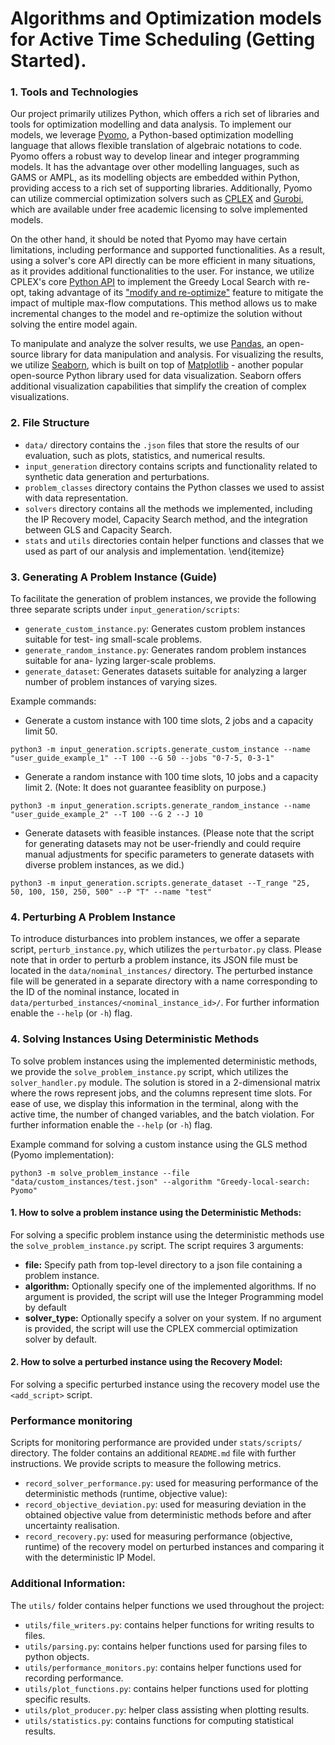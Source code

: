 # Algorithms and Optimization models for Active Time Scheduling (Getting Started).
### 1. Tools and Technologies
Our project primarily utilizes Python, which offers a rich set of libraries and tools for optimization modelling and data analysis. To implement our models, we leverage [Pyomo](https://pyomo.readthedocs.io/en/stable/), a Python-based optimization modelling language that allows flexible translation of algebraic notations to code. Pyomo offers a robust way to develop linear and integer programming models. It has the advantage over other modelling languages, such as GAMS or AMPL, as its modelling objects are embedded within Python, providing access to a rich set of supporting libraries. Additionally, Pyomo can utilize commercial optimization solvers such as [CPLEX](https://www.ibm.com/docs/en/icos/12.8.0.0?topic=cplex-users-manual) and [Gurobi](https://www.gurobi.com/documentation/10.0/refman/index.html), which are available under free academic licensing to solve implemented models.

On the other hand, it should be noted that Pyomo may have certain limitations, including performance and supported functionalities. As a result, using a solver's core API directly can be more efficient in many situations, as it provides additional functionalities to the user. For instance, we utilize CPLEX's core [Python API](https://home.engineering.iastate.edu/~jdm/ee458/CPLEX-UsersManual2015.pdf) to implement the Greedy Local Search with re-opt, taking advantage of its ["modify and re-optimize"](https://www.ibm.com/docs/en/icos/12.9.0?topic=tutorial-modifying-re-optimizing) feature to mitigate the impact of multiple max-flow computations. This method allows us to make incremental changes to the model and re-optimize the solution without solving the entire model again.

To manipulate and analyze the solver results, we use [Pandas](https://pandas.pydata.org/docs/), an open-source library for data manipulation and analysis. For visualizing the results, we utilize [Seaborn](https://seaborn.pydata.org), which is built on top of [Matplotlib](https://matplotlib.org) - another popular open-source Python library used for data visualization. Seaborn offers additional visualization capabilities that simplify the creation of complex visualizations.

### 2. File Structure
- `data/` directory contains the `.json` files that store the results of our evaluation, such as plots, statistics, and numerical results.
- `input_generation` directory contains scripts and functionality related to synthetic data generation and perturbations.
- `problem_classes` directory contains the Python classes we used to assist with data representation.
- `solvers` directory contains all the methods we implemented, including the IP Recovery model, Capacity Search method, and the integration between GLS and Capacity Search.
- `stats` and `utils` directories contain helper functions and classes that we used as part of our analysis and implementation.
\end{itemize}

### 3. Generating A Problem Instance (Guide)
To facilitate the generation of problem instances, we provide the following three separate scripts under `input_generation/scripts`:
- `generate_custom_instance.py`: Generates custom problem instances suitable for test- ing small-scale problems.
- `generate_random_instance.py`: Generates random problem instances suitable for ana- lyzing larger-scale problems.
- `generate_dataset`: Generates datasets suitable for analyzing a larger number of problem instances of varying sizes.

Example commands:
- Generate a custom instance with 100 time slots, 2 jobs and a capacity limit 50. 
```
python3 -m input_generation.scripts.generate_custom_instance --name "user_guide_example_1" --T 100 --G 50 --jobs "0-7-5, 0-3-1"

```
- Generate a random instance with 100 time slots, 10 jobs and a capacity limit 2. (Note: It does not guarantee feasiblity on purpose.)
```
python3 -m input_generation.scripts.generate_random_instance --name "user_guide_example_2" --T 100 --G 2 --J 10

```
- Generate datasets with feasible instances. (Please note that the script for generating datasets may not be user-friendly and could require manual adjustments for specific parameters to generate datasets with diverse problem instances, as we did.)
```
python3 -m input_generation.scripts.generate_dataset --T_range "25, 50, 100, 150, 250, 500" --P "T" --name "test"
```

### 4. Perturbing A Problem Instance
To introduce disturbances into problem instances, we offer a separate script, `perturb_instance.py`, which utilizes the `perturbator.py` class. Please note that in order to perturb a problem instance, its JSON file must be located in the `data/nominal_instances/` directory. The perturbed instance file will be generated in a separate directory with a name corresponding to the ID of the nominal instance, located in `data/perturbed_instances/<nominal_instance_id>/`. For further information enable the `--help` (or `-h`) flag. 


### 4. Solving Instances Using Deterministic Methods
To solve problem instances using the implemented deterministic methods, we provide the `solve_problem_instance.py` script, which utilizes the `solver_handler.py` module. The solution is stored in a 2-dimensional matrix where the rows represent jobs, and the columns represent time slots. For ease of use, we display this information in the terminal, along with the active time, the number of changed variables, and the batch violation. For further information enable the `--help` (or `-h`) flag. 

Example command for solving a custom instance using the GLS method (Pyomo implementation):
```
python3 -m solve_problem_instance --file "data/custom_instances/test.json" --algorithm "Greedy-local-search: Pyomo"
```
#### 1. How to solve a problem instance using the Deterministic Methods:
For solving a specific problem instance using the deterministic methods use the `solve_problem_instance.py` script. The script requires 3 arguments:
 - **file:** Specify path from top-level directory to a json file containing a problem instance.
 - **algorithm:** Optionally specify one of the implemented algorithms. If no argument is provided, the script will use the Integer Programming model by default
 - **solver_type:** Optionally specify a solver on your system. If no argument is provided, the script will use the CPLEX commercial optimization solver by default.

#### 2. How to solve a perturbed instance using the Recovery Model:
For solving a specific perturbed instance using the recovery model use the `<add_script>` script. 


### Performance monitoring
Scripts for monitoring performance are provided under `stats/scripts/` directory. The folder contains an additional `README.md` file with further instructions. We provide scripts to measure the following metrics.
- `record_solver_performance.py`: used for measuring performance of the deterministic methods (runtime, objective value):
- `record_objective_deviation.py`: used for measuring deviation in the obtained objective value from deterministic methods before and after uncertainty realisation.
- `record_recovery.py`: used for measuring performance (objective, runtime) of the recovery model on perturbed instances and comparing it with the deterministic IP Model.

### Additional Information:
The `utils/` folder contains helper functions we used throughout the project:
- `utils/file_writers.py`: contains helper functions for writing results to files.
- `utils/parsing.py`: contains helper functions used for parsing files to python objects.
- `utils/performance_monitors.py`: contains helper functions used for recording performance.
- `utils/plot_functions.py`: contains helper functions used for plotting specific results.
- `utils/plot_producer.py`: helper class assisting when plotting results. 
- `utils/statistics.py`: contains functions for computing statistical results.
